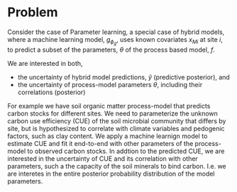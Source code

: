 # Problem

Consider the case of Parameter learning, a special case of hybrid models, 
where a machine learning model, $g_{\phi_g}$, uses known covariates $x_{Mi}$ at site $i$,  
to predict a subset of the parameters, $\theta$ of the process based model, $f$.

We are interested in both,
- the uncertainty of hybrid model predictions, $ŷ$ (predictive posterior), and
- the uncertainty of process-model parameters $\theta$, including their correlations
  (posterior)

For example we have soil organic matter process-model that predicts carbon stocks for 
different sites. We need to parameterize the unknown carbon use efficiency (CUE) of the soil
microbial community that differs by site, but is hypothesized to correlate with climate variables
and pedogenic factors, such as clay content.
We apply a machine learnign model to estimate CUE and fit it end-to-end with other
parameters of the process-model to observed carbon stocks.
In addtion to the predicted CUE, we are interested in the uncertainty of CUE and its correlation with other parameters, such a the capacity of the soil minerals to bind carbon. 
I.e. we are interetes in the entire posterior probability distribution of the model parameters.

